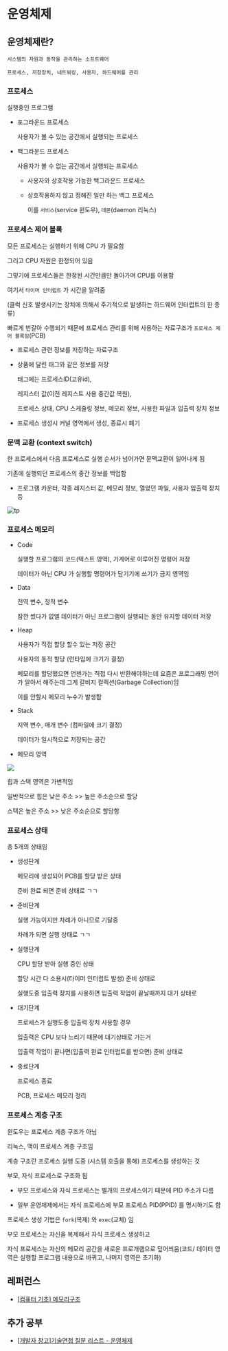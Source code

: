 # 운영체제

## 운영체제란?

    시스템의 자원과 동작을 관리하는 소프트웨어

    프로세스, 저장장치, 네트워킹, 사용자, 하드웨어를 관리

### 프로세스

실행중인 프로그램

- 포그라운드 프로세스

  사용자가 볼 수 있는 공간에서 실행되는 프로세스

- 백그라운드 프로세스

  사용자가 볼 수 없는 공간에서 실행되는 프로세스

  - 사용자와 상호작용 가능한 백그라운드 프로세스

  - 상호작용하지 않고 정해진 일만 하는 백그 프로세스

    이를 `서비스`(service 윈도우), `데몬`(daemon 리눅스)

### 프로세스 제어 블록

모든 프로세스는 실행하기 위해 CPU 가 필요함

그리고 CPU 자원은 한정되어 있음

그렇기에 프로세스들은 한정된 시간만큼만 돌아가며 CPU를 이용함

여기서 `타이머 인터럽트` 가 시간을 알려줌

(클럭 신호 발생시키는 장치에 의해서 주기적으로 발생하는 하드웨어 인터럽트의 한 종류)

빠르게 번갈아 수행되기 때문에 프로세스 관리를 위해 사용하는 자료구조가 `프로세스 제어 블록임`(PCB)

- 프로세스 관련 정보를 저장하는 자료구조

- 상품에 달린 태그와 같은 정보를 저장

  태그에는 프로세스ID(고유id),

  레지스터 값(이전 레지스트 사용 중간값 복원),

  프로세스 상태, CPU 스케줄링 정보, 메모리 정보, 사용한 파일과 입출력 장치 정보

- 프로세스 생성시 커널 영역에서 생성, 종료시 폐기

### 문맥 교환 (context switch)

한 프로세스에서 다음 프로세스로 실행 순서가 넘어가면 문맥교환이 일어나게 됨

기존에 실행되던 프로세스의 중간 정보를 백업함

- 프로그램 카운터, 각종 레지스터 값, 메모리 정보, 열었던 파일, 사용자 입출력 장치 등

![tp](../pic/context_switch.png)

### 프로세스 메모리

- Code

  실행할 프로그램의 코드(텍스트 영역), 기계어로 이루어진 명령어 저장

  데이터가 아닌 CPU 가 실행할 명령어가 담기기에 쓰기가 금지 영역임

- Data

  전역 변수, 정적 변수

  잠깐 썼다가 없앨 데이터가 아닌 프로그램이 실행되는 동안 유지할 데이터 저장

- Heap

  사용자가 직접 할당 할수 있는 저장 공간

  사용자의 동적 할당 (런타임에 크기가 결정)

  메모리를 할당했으면 언젠가는 직접 다시 반환해야하는데 요즘은 프로그래밍 언어가 알아서 해주는데 그게 갈비지 컬렉션(Garbage Collection)임

  이를 안할시 메모리 누수가 발생함

- Stack

  지역 변수, 매개 변수 (컴파일에 크기 결정)

  데이터가 일시적으로 저장되는 공간

- 메모리 영역

![](../pic/process_memory.png)

힙과 스택 영역은 가변적임

일반적으로 힙은 낮은 주소 >> 높은 주소순으로 할당

스택은 높은 주소 >> 낮은 주소순으로 할당함

### 프로세스 상태

총 5개의 상태임

- 생성단계

  메모리에 생성되어 PCB를 할당 받은 상태

  준비 완료 되면 준비 상태로 ㄱㄱ

- 준비단계

  실행 가능이지만 차례가 아니므로 기달중

  차례가 되면 실행 상태로 ㄱㄱ

- 실행단계

  CPU 할당 받아 실행 중인 상태

  할당 시간 다 소용시(타이머 인터럽트 발생) 준비 상태로

  실행도중 입출력 장치를 사용하면 입출력 작업이 끝날때까지 대기 상태로

- 대기단계

  프로세스가 실행도중 입출력 장치 사용할 경우

  입출력은 CPU 보다 느리기 때문에 대기상태로 가는거

  입출력 작업이 끝나면(입출력 완료 인터럽트를 받으면) 준비 상태로

- 종료단계

  프로세스 종료

  PCB, 프로세스 메모리 정리

### 프로세스 계층 구조

윈도우는 프로세스 계층 구조가 아님

리눅스, 맥이 프로세스 계층 구조임

계층 구조란 프로세스 실행 도중 (시스템 호출을 통해) 프로세스를 생성하는 것

부모, 자식 프로세스로 구조화 됨

- 부모 프로세스와 자식 프로세스는 별개의 프로세스이기 때문에 PID 주소가 다름

- 일부 운영체제에서는 자식 프로세스에 부모 프로세스 PID(PPID) 를 명시하기도 함

프로세스 생성 기법은 `fork`(복제) 와 `exec`(교체) 임

부모 프로세스는 자신을 복제해서 자식 프로세스 생성하고

자식 프로세스는 자신의 메모리 공간을 새로운 프로개램으로 덮어씌움(코드/ 데이터 영역은 실행할 프로그램 내용으로 바뀌고, 나머지 영역은 초기화)

## 레퍼런스

- [[컴퓨터 기초] 메모리구조](https://jinshine.github.io/2018/05/17/%EC%BB%B4%ED%93%A8%ED%84%B0%20%EA%B8%B0%EC%B4%88/%EB%A9%94%EB%AA%A8%EB%A6%AC%EA%B5%AC%EC%A1%B0/)

## 추가 공부

- [[개발자 장고]기술면접 질문 리스트 - 운영체제](https://docs.google.com/document/d/17MDlmTwXcKo7xC_IExTxdDpLtdyPWssPmOt1cgDiaAc/edit)
